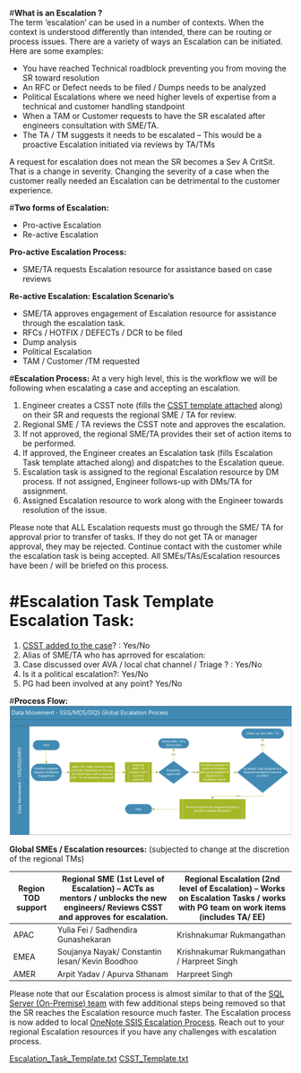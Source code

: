 #**What is an Escalation ?**  
The term ‘escalation’ can be used in a number of contexts.  When the context is understood differently than intended, there can be routing or process issues. There are a variety of ways an Escalation can be initiated.  
Here are some examples:   
-	You have reached Technical roadblock preventing you from moving the SR toward resolution
-	An RFC or Defect needs to be filed / Dumps needs to be analyzed
-	Political Escalations where we need higher levels of expertise from a technical and customer handling standpoint  
-	When a TAM or Customer requests to have the SR escalated after engineers consultation with SME/TA. 
-	The TA / TM suggests it needs to be escalated – This would be a proactive Escalation initiated via reviews by TA/TMs

A request for escalation does not mean the SR becomes a Sev A CritSit.  That is a change in severity.  Changing the severity of a case when the customer really needed an Escalation can be detrimental to the customer experience. 
 
#**Two forms of Escalation:** 
-	Pro-active Escalation  
-	Re-active Escalation 

**Pro-active Escalation Process:** 
-	SME/TA requests Escalation resource for assistance based on case reviews 

**Re-active Escalation: Escalation Scenario’s** 
-	SME/TA approves engagement of Escalation resource for assistance through the escalation task.
-	RFCs / HOTFIX / DEFECTs / DCR to be filed 
-	Dump analysis
-	Political Escalation  
-	TAM / Customer /TM requested 

#**Escalation Process:** 
At a very high level, this is the workflow we will be following when escalating a case and accepting an escalation.
1.	Engineer creates a CSST note (fills the [CSST template attached](https://supportability.visualstudio.com/Big%20Data/_wiki/wikis/Big-Data.wiki/466895/CSST-Template) along) on their SR and requests the regional SME / TA for review. 
2.	Regional SME / TA reviews the CSST note and approves the escalation.
3.	If not approved, the regional SME/TA provides their set of action items to be performed.
4.	If approved, the Engineer creates an Escalation task (fills Escalation Task template attached along) and dispatches to the Escalation queue.
5.	Escalation task is assigned to the regional Escalation resource by DM process. If not assigned, Engineer follows-up with DMs/TA for assignment.
6.	Assigned Escalation resource to work along with the Engineer towards resolution of the issue.

Please note that ALL Escalation requests must go through the SME/ TA for approval prior to transfer of tasks.  If they do not get TA or manager approval, they may be rejected. Continue contact with the customer while the escalation task is being accepted.  All SMEs/TAs/Escalation resources have been / will be briefed on this process. 

#Escalation Task Template
Escalation Task:
============================

1. [CSST added to the case](https://supportability.visualstudio.com/Big%20Data/_wiki/wikis/Big-Data.wiki/466895/CSST-Template)? : Yes/No
2. Alias of SME/TA who has aprroved for escalation:
3. Case discussed over AVA / local chat channel / Triage ? : Yes/No
4. Is it a political escalation?: Yes/No
5. PG had been involved at any point? Yes/No


#**Process Flow:** 
![ssis-escalation.PNG](/.attachments/ssis-escalation-7b5a05c6-051c-47fc-8c93-c786dce134e8.PNG)

**Global SMEs / Escalation resources:** (subjected to change at the discretion of the regional TMs)

|**Region TOD support**  | **Regional SME (1st Level of Escalation) – ACTs as mentors / unblocks the new engineers/ Reviews CSST and approves for escalation.** | **Regional Escalation (2nd level of Escalation) – Works on Escalation Tasks / works with PG team on work items (includes TA/ EE)** |
|--|--|--|
|APAC | Yulia Fei  / Sadhendira Gunashekaran | Krishnakumar Rukmangathan |
|EMEA | Soujanya Nayak/ Constantin Iesan/ Kevin Boodhoo | Krishnakumar Rukmangathan / Harpreet Singh |
|AMER | Arpit Yadav / Apurva Sthanam | Harpreet Singh |

Please note that our Escalation process is almost similar to that of the [SQL Server (On-Premise) team](https://nam06.safelinks.protection.outlook.com/?url=https%3A%2F%2Fmicrosoft.sharepoint.com%2Fteams%2FCSSSQLTeam%2FSitePages%2FProcesses%2FCase-Escalation-Process.aspx&data=04%7C01%7CTiffany.Fischer%40microsoft.com%7C8ad00c735468467b5a3108d8c74b1c21%7C72f988bf86f141af91ab2d7cd011db47%7C1%7C0%7C637478473223282260%7CUnknown%7CTWFpbGZsb3d8eyJWIjoiMC4wLjAwMDAiLCJQIjoiV2luMzIiLCJBTiI6Ik1haWwiLCJXVCI6Mn0%3D%7C1000&sdata=y4482TaicVXitSliUO9JTIlv8Wc7uSX57R9iyJZOPWE%3D&reserved=0) with few additional steps being removed so that the SR reaches the Escalation resource much faster.
The Escalation process is now added to local <a href="onenote:https://microsoft.sharepoint.com/teams/CSSSQLTeam/SSIS  Documents/Troubleshooting Workflows/SSIS Notebook/SSIS Notebook.one#SSIS%20Escalation%20Process&section-id={AD978098-C6E4-41A8-AF9D-402E3CBBEDE1}&page-id={9F8C11B4-7561-444D-B5B6-78CA89CAEBAC}&end">OneNote SSIS Escalation Process</a>.  Reach out to your regional Escalation resources if you have any challenges with escalation process. 

[Escalation_Task_Template.txt](/.attachments/Escalation_Task_Template-a2b67c73-851e-4012-85b4-a8ef5df9e195.txt)
[CSST_Template.txt](/.attachments/CSST_Template-f2ba8f30-e080-4e94-960f-a54f2ae8f22e.txt)